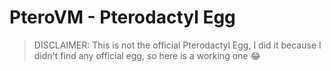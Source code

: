 # PteroVM - Pterodactyl Egg

> DISCLAIMER: This is not the official Pterodactyl Egg, I did it because I didn't find any official egg, so here is a working one 😂
